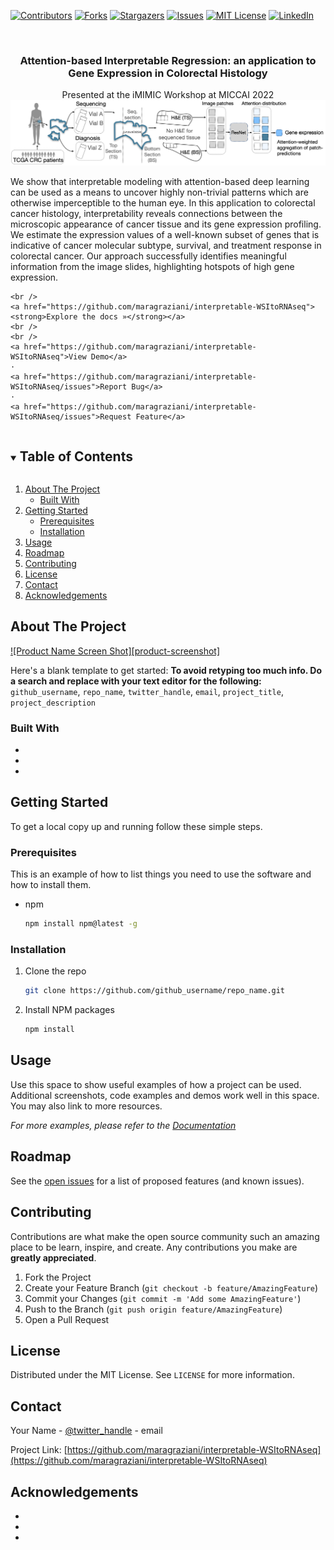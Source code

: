 <!--
*** Thanks for checking out the Best-README-Template. If you have a suggestion
*** that would make this better, please fork the repo and create a pull request
*** or simply open an issue with the tag "enhancement".
*** Thanks again! Now go create something AMAZING! :D
***
***
***
*** To avoid retyping too much info. Do a search and replace for the following:
*** github_username, repo_name, twitter_handle, email, project_title, project_description
-->



<!-- PROJECT SHIELDS -->
<!--
*** I'm using markdown "reference style" links for readability.
*** Reference links are enclosed in brackets [ ] instead of parentheses ( ).
*** See the bottom of this document for the declaration of the reference variables
*** for contributors-url, forks-url, etc. This is an optional, concise syntax you may use.
*** https://www.markdownguide.org/basic-syntax/#reference-style-links
-->
[![Contributors][contributors-shield]][contributors-url]
[![Forks][forks-shield]][forks-url]
[![Stargazers][stars-shield]][stars-url]
[![Issues][issues-shield]][issues-url]
[![MIT License][license-shield]][license-url]
[![LinkedIn][linkedin-shield]][linkedin-url]



<!-- PROJECT LOGO -->
<br />
<p align="center">
 
  <h3 align="center">Attention-based Interpretable Regression: an application to Gene Expression in Colorectal Histology</h3>

  <p align="center">
   Presented at the iMIMIC Workshop at MICCAI 2022
 <a href="https://github.com/maragraziani/interpretable-WSItoRNAseq">
    <img src="images/logo.png" alt="Logo" width="900">
  </a>

We show that interpretable modeling with attention-based deep learning can be used as a means to uncover highly non-trivial patterns which are otherwise imperceptible to the human eye. In this application to colorectal cancer histology, interpretability reveals connections between the microscopic appearance of cancer tissue and its gene expression profiling. We estimate the expression values of a well-known subset of genes that is indicative of cancer molecular subtype, survival, and treatment response in colorectal cancer. Our approach successfully identifies meaningful information from the image slides, highlighting hotspots of high gene expression.

    <br />
    <a href="https://github.com/maragraziani/interpretable-WSItoRNAseq"><strong>Explore the docs »</strong></a>
    <br />
    <br />
    <a href="https://github.com/maragraziani/interpretable-WSItoRNAseq">View Demo</a>
    ·
    <a href="https://github.com/maragraziani/interpretable-WSItoRNAseq/issues">Report Bug</a>
    ·
    <a href="https://github.com/maragraziani/interpretable-WSItoRNAseq/issues">Request Feature</a>
  </p>
</p>



<!-- TABLE OF CONTENTS -->
<details open="open">
  <summary><h2 style="display: inline-block">Table of Contents</h2></summary>
  <ol>
    <li>
      <a href="#about-the-project">About The Project</a>
      <ul>
        <li><a href="#built-with">Built With</a></li>
      </ul>
    </li>
    <li>
      <a href="#getting-started">Getting Started</a>
      <ul>
        <li><a href="#prerequisites">Prerequisites</a></li>
        <li><a href="#installation">Installation</a></li>
      </ul>
    </li>
    <li><a href="#usage">Usage</a></li>
    <li><a href="#roadmap">Roadmap</a></li>
    <li><a href="#contributing">Contributing</a></li>
    <li><a href="#license">License</a></li>
    <li><a href="#contact">Contact</a></li>
    <li><a href="#acknowledgements">Acknowledgements</a></li>
  </ol>
</details>



<!-- ABOUT THE PROJECT -->
## About The Project

[![Product Name Screen Shot][product-screenshot]](https://example.com)

Here's a blank template to get started:
**To avoid retyping too much info. Do a search and replace with your text editor for the following:**
`github_username`, `repo_name`, `twitter_handle`, `email`, `project_title`, `project_description`


### Built With

* []()
* []()
* []()



<!-- GETTING STARTED -->
## Getting Started

To get a local copy up and running follow these simple steps.

### Prerequisites

This is an example of how to list things you need to use the software and how to install them.
* npm
  ```sh
  npm install npm@latest -g
  ```

### Installation

1. Clone the repo
   ```sh
   git clone https://github.com/github_username/repo_name.git
   ```
2. Install NPM packages
   ```sh
   npm install
   ```



<!-- USAGE EXAMPLES -->
## Usage

Use this space to show useful examples of how a project can be used. Additional screenshots, code examples and demos work well in this space. You may also link to more resources.

_For more examples, please refer to the [Documentation](https://example.com)_



<!-- ROADMAP -->
## Roadmap

See the [open issues](https://github.com/maragraziani/interpretable-WSItoRNAseq/issues) for a list of proposed features (and known issues).



<!-- CONTRIBUTING -->
## Contributing

Contributions are what make the open source community such an amazing place to be learn, inspire, and create. Any contributions you make are **greatly appreciated**.

1. Fork the Project
2. Create your Feature Branch (`git checkout -b feature/AmazingFeature`)
3. Commit your Changes (`git commit -m 'Add some AmazingFeature'`)
4. Push to the Branch (`git push origin feature/AmazingFeature`)
5. Open a Pull Request



<!-- LICENSE -->
## License

Distributed under the MIT License. See `LICENSE` for more information.



<!-- CONTACT -->
## Contact

Your Name - [@twitter_handle](https://twitter.com/twitter_handle) - email

Project Link: [https://github.com/maragraziani/interpretable-WSItoRNAseq](https://github.com/maragraziani/interpretable-WSItoRNAseq)



<!-- ACKNOWLEDGEMENTS -->
## Acknowledgements

* []()
* []()
* []()





<!-- MARKDOWN LINKS & IMAGES -->
<!-- https://www.markdownguide.org/basic-syntax/#reference-style-links -->
[contributors-shield]: https://img.shields.io/github/contributors/maragraziani/interpretable-WSItoRNAseq.svg?style=for-the-badge
[contributors-url]: https://github.com/maragraziani/interpretable-WSItoRNAseq/graphs/contributors
[forks-shield]: https://img.shields.io/github/forks/maragraziani/interpretable-WSItoRNAseq.svg?style=for-the-badge
[forks-url]: https://github.com/maragraziani/interpretable-WSItoRNAseq/network/members
[stars-shield]: https://img.shields.io/github/stars/maragraziani/interpretable-WSItoRNAseq.svg?style=for-the-badge
[stars-url]: https://github.com/maragraziani/interpretable-WSItoRNAseq/stargazers
[issues-shield]: https://img.shields.io/github/issues/maragraziani/interpretable-WSItoRNAseq.svg?style=for-the-badge
[issues-url]: https://github.com/maragraziani/interpretable-WSItoRNAseq/issues
[license-shield]: https://img.shields.io/github/license/maragraziani/interpretable-WSItoRNAseq.svg?style=for-the-badge
[license-url]: https://github.com/maragraziani/interpretable-WSItoRNAseq/blob/master/LICENSE.txt
[linkedin-shield]: https://img.shields.io/badge/-LinkedIn-black.svg?style=for-the-badge&logo=linkedin&colorB=555
[linkedin-url]: https://linkedin.com/in/maragraziani
